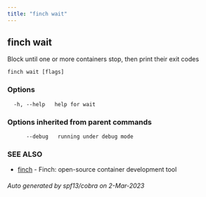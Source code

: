 ```yaml
---
title: "finch wait"
---
```

## finch wait

Block until one or more containers stop, then print their exit codes

```
finch wait [flags]
```

### Options

```
  -h, --help   help for wait
```

### Options inherited from parent commands

```
      --debug   running under debug mode
```

### SEE ALSO

* [finch](../finch/)	 - Finch: open-source container development tool

###### Auto generated by spf13/cobra on 2-Mar-2023
